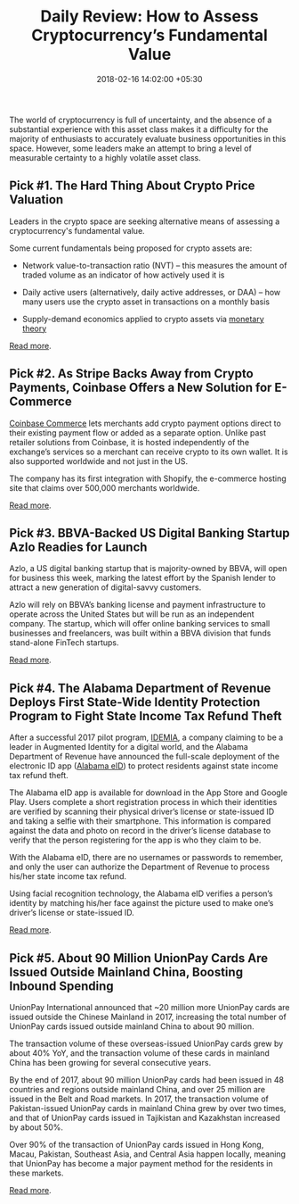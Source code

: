 ﻿---
title: 'Daily Review: How to Assess Cryptocurrency’s Fundamental Value'
date: 2018-02-16 14:02:00 +05:30
tags:
- digital identity
- electronic identity
- eID
- payments
- online banking
- cryptocurrency
- bitcoin
Image: "/uploads/cryptovalue.jpg"
Description: What constitutes the measurement of the value of a new asset class? Crypto
  enthusiasts are seeking alternative means of assessing a cryptocurrency's fundamental
  value.
Person: Elena Mesropyan
category:
- Cryptocurrency
- Security & Authentication
- Payments
Companies:
- Coinbase
- Stripe
- BBVA
- Azlo
- Google
- UnionPay
- Shopify
Markets:
- US
- Asia
- North America
Is Featured: true
---

The world of cryptocurrency is full of uncertainty, and the absence of a substantial experience with this asset class makes it a difficulty for the majority of enthusiasts to accurately evaluate business opportunities in this space. However, some leaders make an attempt to bring a level of measurable certainty to a highly volatile asset class.

## Pick #1. The Hard Thing About Crypto Price Valuation

Leaders in the crypto space are seeking alternative means of assessing a cryptocurrency's fundamental value.

Some current fundamentals being proposed for crypto assets are:

* Network value-to-transaction ratio (NVT) – this measures the amount of traded volume as an indicator of how actively used it is

* Daily active users (alternatively, daily active addresses, or DAA) – how many users use the crypto asset in transactions on a monthly basis

* Supply-demand economics applied to crypto assets via [monetary theory](https://medium.com/blockchannel/on-value-velocity-and-monetary-theory-a-new-approach-to-cryptoasset-valuations-32c9b22e3b6f)

[Read more](https://www.coindesk.com/hard-thing-crypto-valuation/).

## Pick #2. As Stripe Backs Away from Crypto Payments, Coinbase Offers a New Solution for E-Commerce

[Coinbase Commerce](https://commerce.coinbase.com/) lets merchants add crypto payment options direct to their existing payment flow or added as a separate option. Unlike past retailer solutions from Coinbase, it is hosted independently of the exchange’s services so a merchant can receive crypto to its own wallet. It is also supported worldwide and not just in the US.

The company has its first integration with Shopify, the e-commerce hosting site that claims over 500,000 merchants worldwide.

[Read more](https://techcrunch.com/2018/02/15/coinbase-offers-a-new-solution-for-e-commerce/).

## Pick #3. BBVA-Backed US Digital Banking Startup Azlo Readies for Launch

Azlo, a US digital banking startup that is majority-owned by BBVA, will open for business this week, marking the latest effort by the Spanish lender to attract a new generation of digital-savvy customers.

Azlo will rely on BBVA’s banking license and payment infrastructure to operate across the United States but will be run as an independent company. The startup, which will offer online banking services to small businesses and freelancers, was built within a BBVA division that funds stand-alone FinTech startups.

[Read more](https://www.reuters.com/article/us-bbva-digital/bbva-backed-u-s-digital-banking-startup-azlo-readies-for-launch-idUSKCN1FZ1R2).

## Pick #4. The Alabama Department of Revenue Deploys First State-Wide Identity Protection Program to Fight State Income Tax Refund Theft

After a successful 2017 pilot program, [IDEMIA](https://www.idemia.com/), a company claiming to be a leader in Augmented Identity for a digital world, and the Alabama Department of Revenue have announced the full-scale deployment of the electronic ID app ([Alabama eID](https://www.alabamaeid.com/)) to protect residents against state income tax refund theft.

The Alabama eID app is available for download in the App Store and Google Play. Users complete a short registration process in which their identities are verified by scanning their physical driver’s license or state-issued ID and taking a selfie with their smartphone. This information is compared against the data and photo on record in the driver’s license database to verify that the person registering for the app is who they claim to be.

With the Alabama eID, there are no usernames or passwords to remember, and only the user can authorize the Department of Revenue to process his/her state income tax refund.

Using facial recognition technology, the Alabama eID verifies a person’s identity by matching his/her face against the picture used to make one’s driver’s license or state-issued ID.

[Read more](https://alabamaeid.com/assets/pdf/Alabama_eID-FINAL.pdf).

## Pick #5. About 90 Million UnionPay Cards Are Issued Outside Mainland China, Boosting Inbound Spending

UnionPay International announced that \~20 million more UnionPay cards are issued outside the Chinese Mainland in 2017, increasing the total number of UnionPay cards issued outside mainland China to about 90 million.

The transaction volume of these overseas-issued UnionPay cards grew by about 40% YoY, and the transaction volume of these cards in mainland China has been growing for several consecutive years.

By the end of 2017, about 90 million UnionPay cards had been issued in 48 countries and regions outside mainland China, and over 25 million are issued in the Belt and Road markets. In 2017, the transaction volume of Pakistan-issued UnionPay cards in mainland China grew by over two times, and that of UnionPay cards issued in Tajikistan and Kazakhstan increased by about 50%.

Over 90% of the transaction of UnionPay cards issued in Hong Kong, Macau, Pakistan, Southeast Asia, and Central Asia happen locally, meaning that UnionPay has become a major payment method for the residents in these markets.

[Read more](https://www.unionpayintl.com/en/mediaCenter/newsCenter/companyNews/3554.shtml).